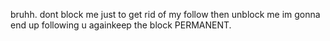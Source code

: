 bruhh. dont block me just to get rid of my follow then unblock me im gonna end up following u againkeep the block PERMANENT. 
